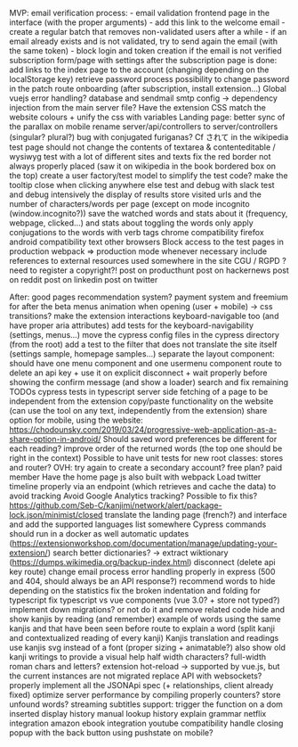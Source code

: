 MVP:
    email verification process:
        - email validation frontend page in the interface (with the proper arguments)
        - add this link to the welcome email
        - create a regular batch that removes non-validated users after a while
        - if an email already exists and is not validated, try to send again the email (with the same token)
        - block login and token creation if the email is not verified
    subscription form/page with settings
    after the subscription page is done: add links to the index page to the account (changing depending on the localStorage key)
    retrieve password process
    possibility to change password in the patch route
    onboarding (after subscription, install extension...)
    Global vuejs error handling?
    database and sendmail smtp config -> dependency injection from the main server file?
    Have the extension CSS match the website colours + unify the css with variables
    Landing page: better sync of the parallax on mobile
    rename server/api/controllers to server/controllers (singular? plural?)
    bug with conjugated furiganas? Cf されて in the wikipedia test page
    should not change the contents of textarea & contenteditable / wysiwyg
    test with a lot of different sites and texts
    fix the red border not always properly placed (saw it on wikipedia in the book bordered box on the top)
    create a user factory/test model to simplify the test code?
    make the tooltip close when clicking anywhere else
    test and debug with slack
    test and debug intensively the display of results
    store visited urls and the number of characters/words per page (except on mode incognito (window.incognito?))
    save the watched words and stats about it (frequency, webpage, clicked...) and stats about toggling the words
    only apply conjugations to the words with verb tags
    chrome compatibility
    firefox android compatibility
    text other browsers
    Block access to the test pages in production
    webpack => production mode whenever necessary
    include references to external resources used somewhere in the site
    CGU / RGPD ?
    need to register a copyright?!
    post on producthunt
    post on hackernews
    post on reddit
    post on linkedin
    post on twitter

After:
    good pages recommendation system?
    payment system and freemium for after the beta
    menus animation when opening (user + mobile) -> css transitions?
    make the extension interactions keyboard-navigable too (and have proper aria attributes)
    add tests for the keyboard-navigability (settings, menus...)
    move the cypress config files in the cypress directory (from the root)
    add a test to the filter that does not translate the site itself (settings sample, homepage samples...)
    separate the layout component: should have one menu component and one usermenu component
    route to delete an api key + use it on explicit disconnect + wait properly before showing the confirm message (and show a loader)
    search and fix remaining TODOs
    cypress tests in typescript
    server side fetching of a page to be independent from the extension
    copy/paste functionality on the website (can use the tool on any text, independently from the extension)
    share option for mobile, using the website: https://chodounsky.com/2019/03/24/progressive-web-application-as-a-share-option-in-android/
    Should saved word preferences be different for each reading?
    improve order of the returned words (the top one should be right in the context)
    Possible to have unit tests for new root classes: stores and router?
    OVH: try again to create a secondary account?
    free plan?
    paid member
    Have the home page js also built with webpack
    Load twitter timeline properly via an endpoint (which retrieves and cache the data) to avoid tracking
    Avoid Google Analytics tracking?
    Possible to fix this? https://github.com/Seb-C/kanjimi/network/alert/package-lock.json/minimist/closed
    translate the landing page (french?) and interface and add the supported languages list somewhere
    Cypress commands should run in a docker as well
    automatic updates (https://extensionworkshop.com/documentation/manage/updating-your-extension/)
    search better dictionaries? -> extract wiktionary (https://dumps.wikimedia.org/backup-index.html)
    disconnect (delete api key route)
    change email process
    error handling properly in express (500 and 404, should always be an API response?)
    recommend words to hide depending on the statistics
    fix the broken indentation and folding for typescript
    fix typescript vs vue components (vue 3.0? + store not typed?)
    implement down migrations? or not do it and remove related code
    hide and show kanjis by reading (and remember)
    example of words using the same kanjis and that have been seen before
    route to explain a word (split kanji and contextualized reading of every kanji)
    Kanjis translation and readings
    use kanjis svg instead of a font (proper sizing + animatable?)
    also show old kanji writings to provide a visual help
    half width characters? full-width roman chars and letters?
    extension hot-reload -> supported by vue.js, but the current instances are not migrated
    replace API with websockets?
    properly implement all the JSONApi spec (+ relationships, client already fixed)
    optimize server performance by compiling properly
    counters?
    store unfound words?
    streaming subtitles support: trigger the function on a dom inserted
    display history
    manual lookup history
    explain grammar
    netflix integration
    amazon ebook integration
    youtube compatibility
    handle closing popup with the back button using pushstate on mobile?
